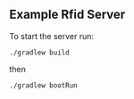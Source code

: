 ## Example Rfid Server
To start the server run:
```
./gradlew build
```
then

```
./gradlew bootRun
```
